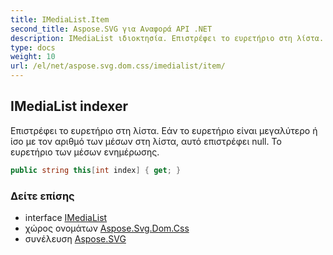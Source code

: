 ```yaml
---
title: IMediaList.Item
second_title: Aspose.SVG για Αναφορά API .NET
description: IMediaList ιδιοκτησία. Επιστρέφει το ευρετήριο στη λίστα. Εάν το ευρετήριο είναι μεγαλύτερο ή ίσο με τον αριθμό των μέσων στη λίστα αυτό επιστρέφει null. Το ευρετήριο των μέσων ενημέρωσης.
type: docs
weight: 10
url: /el/net/aspose.svg.dom.css/imedialist/item/
---
```

## IMediaList indexer

Επιστρέφει το ευρετήριο στη λίστα. Εάν το ευρετήριο είναι μεγαλύτερο ή ίσο με τον αριθμό των μέσων στη λίστα, αυτό επιστρέφει null. Το ευρετήριο των μέσων ενημέρωσης.

```csharp
public string this[int index] { get; }
```

### Δείτε επίσης

* interface [IMediaList](../)
* χώρος ονομάτων [Aspose.Svg.Dom.Css](../../imedialist/)
* συνέλευση [Aspose.SVG](../../../)


